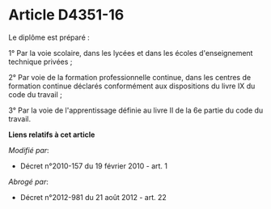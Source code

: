 # Article D4351-16

Le diplôme est préparé :

1° Par la voie scolaire, dans les lycées et dans les écoles d'enseignement technique privées ;

2° Par voie de la formation professionnelle continue, dans les centres de formation continue déclarés conformément aux
dispositions du livre IX du code du travail ;

3° Par la voie de l'apprentissage définie au livre II de la 6e partie du code du travail.

**Liens relatifs à cet article**

_Modifié par_:

  - Décret n°2010-157 du 19 février 2010 - art. 1

_Abrogé par_:

  - Décret n°2012-981 du 21 août 2012 - art. 22
